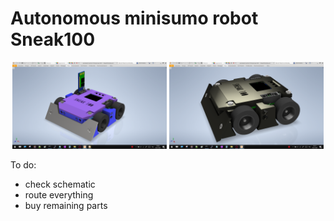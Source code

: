 # Autonomous minisumo robot Sneak100 

<p align="center">
  <img src="/docs/readme/Zrzut ekranu (247).png" width="49%" />
  <img src="/docs/readme/Zrzut ekranu (249).png" width="49%" />
</p>

To do:
- check schematic
- route everything
- buy remaining parts
